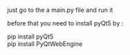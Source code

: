 
just go to the a main.py file and run it

before that you need to install pyQt5
by :  


pip install pyQt5 <br>
pip install PyQtWebEngine